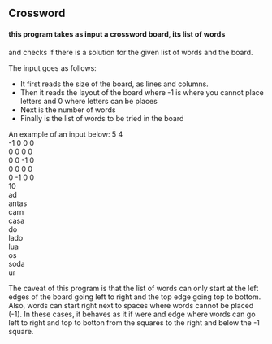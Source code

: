## Crossword
#### this program takes as input a crossword board, its list of words
   and checks if there is a solution for the given list of words and
   the board.
   
   The input goes as follows: 
   - It first reads the size of the board, as lines and columns.
   - Then it reads the layout of the board where -1 is where you cannot place letters and 0 where letters can be places
   - Next is the number of words
   - Finally is the list of words to be tried in the board

An example of an input below:
5 4  
-1 0 0 0  
0 0 0 0  
0 0 -1 0  
0 0 0 0  
0 -1 0 0  
10  
ad  
antas  
carn  
casa  
do  
lado  
lua  
os  
soda  
ur  

The caveat of this program is that the list of words can only start at the left edges of the board going left to right and the top edge going top to bottom. 
Also, words can start right next to spaces where words cannot be placed (-1). In these cases, it behaves as it if were and edge
where words can go left to right and top to botton from the squares to the right and below the -1 square.

